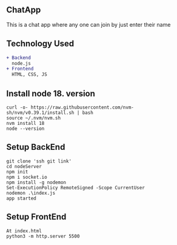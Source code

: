 ChatApp
-------
This is a chat app where any one can join by just enter their name

Technology Used
---------------
```diff
+ Backend
  node.js
+ Frontend
  HTML, CSS, JS
```


Install node 18. version
------------------------
```
curl -o- https://raw.githubusercontent.com/nvm-sh/nvm/v0.39.1/install.sh | bash
source ~/.nvm/nvm.sh
nvm install 18
node --version
```


Setup BackEnd
-------------
```
git clone 'ssh git link'
cd nodeServer
npm init
npm i socket.io
npm install -g nodemon
Set-ExecutionPolicy RemoteSigned -Scope CurrentUser
nodemon .\index.js
app started

```

Setup FrontEnd
-------------
```
At index.html
python3 -m http.server 5500
```

